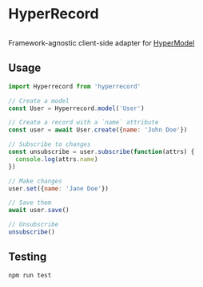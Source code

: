 # HyperRecord

[![<HyperRecord>](https://circleci.com/gh/buhrmi/hyperrecord.svg?style=shield)](https://app.circleci.com/pipelines/github/buhrmi/hyperrecord)

Framework-agnostic client-side adapter for [HyperModel](https://docs.hyperstack.org/hyper-model)

## Usage

```js
import Hyperrecord from 'hyperrecord'

// Create a model
const User = Hyperrecord.model('User')

// Create a record with a `name` attribute
const user = await User.create({name: 'John Doe'})

// Subscribe to changes
const unsubscribe = user.subscribe(function(attrs) {
  console.log(attrs.name)
})

// Make changes
user.set({name: 'Jane Doe'})

// Save them
await user.save()

// Unsubscribe
unsubscribe()
```

## Testing

    npm run test
